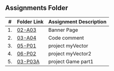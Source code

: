 ##  Assignments Folder

|   #   | Folder Link | Assignment Description |
| :---: | ----------- | ---------------------- |
|   1.  |   [02-A03](https://github.com/PRATMG/Assignments/tree/main/02-A03)|     Banner Page                   |
|   2.  |   [03-A04](https://github.com/PRATMG/2143-OOP-Tamang/tree/main/Assignment/03-A04)|     Code comment                   |
|   3.  |   [05-P01](https://github.com/PRATMG/2143-OOP-Tamang/tree/main/Assignment/05-P01)| project myVector |
|4.     |   [06-P02](https://github.com/PRATMG/2143-OOP-Tamang/tree/main/Assignment/06-P02)| project myVector2 |
|5.     |   [03-P03A](https://github.com/PRATMG/2143-OOP-Tamang/tree/main/Assignment/06-P02)| project Game part1 |
